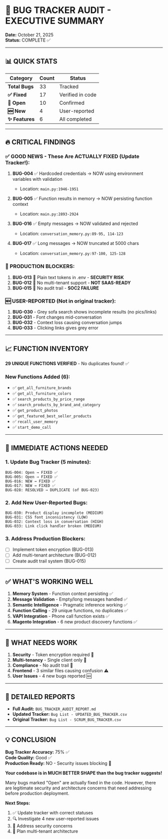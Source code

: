 # 🎯 BUG TRACKER AUDIT - EXECUTIVE SUMMARY
**Date:** October 21, 2025  
**Status:** COMPLETE ✅

---

## 📊 QUICK STATS

| Category | Count | Status |
|----------|-------|--------|
| **Total Bugs** | 33 | Tracked |
| **✅ Fixed** | 17 | Verified in code |
| **🔄 Open** | 10 | Confirmed |
| **🆕 New** | 4 | User-reported |
| **✨ Features** | 6 | All completed |

---

## 🔥 CRITICAL FINDINGS

### ✅ GOOD NEWS - These Are ACTUALLY FIXED (Update Tracker!):

1. **BUG-004** ✅ Hardcoded credentials → NOW using environment variables with validation
   - Location: `main.py:1946-1951`
   
2. **BUG-005** ✅ Function results in memory → NOW persisting function context
   - Location: `main.py:2893-2924`
   
3. **BUG-016** ✅ Empty messages → NOW validated and rejected
   - Location: `conversation_memory.py:89-95, 114-123`
   
4. **BUG-017** ✅ Long messages → NOW truncated at 5000 chars
   - Location: `conversation_memory.py:97-100, 125-128`

### 🔴 PRODUCTION BLOCKERS:

1. **BUG-013** 🚨 Plain text tokens in .env - **SECURITY RISK**
2. **BUG-012** 🚨 No multi-tenant support - **NOT SAAS-READY**
3. **BUG-015** 🚨 No audit trail - **SOC2 FAILURE**

### 🆕 USER-REPORTED (Not in original tracker):

1. **BUG-030** - Grey sofa search shows incomplete results (no pics/links)
2. **BUG-031** - Font changes mid-conversation
3. **BUG-032** - Context loss causing conversation jumps
4. **BUG-033** - Clicking links gives grey error

---

## 📈 FUNCTION INVENTORY

**29 UNIQUE FUNCTIONS VERIFIED** - No duplicates found! ✅

### New Functions Added (6):
- ✅ `get_all_furniture_brands`
- ✅ `get_all_furniture_colors`
- ✅ `search_products_by_price_range`
- ✅ `search_products_by_brand_and_category`
- ✅ `get_product_photos`
- ✅ `get_featured_best_seller_products`
- ✅ `recall_user_memory`
- ✅ `start_demo_call`

---

## 🎯 IMMEDIATE ACTIONS NEEDED

### 1. Update Bug Tracker (5 minutes):
```
BUG-004: Open → FIXED ✅
BUG-005: Open → FIXED ✅
BUG-016: NEW → FIXED ✅
BUG-017: NEW → FIXED ✅
BUG-028: RESOLVED → DUPLICATE (of BUG-023)
```

### 2. Add New User-Reported Bugs:
```
BUG-030: Product display incomplete (MEDIUM)
BUG-031: CSS font inconsistency (LOW)
BUG-032: Context loss in conversation (HIGH)
BUG-033: Link click handler broken (MEDIUM)
```

### 3. Address Production Blockers:
- [ ] Implement token encryption (BUG-013)
- [ ] Add multi-tenant architecture (BUG-012)
- [ ] Create audit trail system (BUG-015)

---

## ✅ WHAT'S WORKING WELL

1. **Memory System** - Function context persisting ✅
2. **Message Validation** - Empty/long messages handled ✅
3. **Semantic Intelligence** - Pragmatic inference working ✅
4. **Function Calling** - 29 unique functions, no duplicates ✅
5. **VAPI Integration** - Phone call function exists ✅
6. **Magento Integration** - 6 new product discovery functions ✅

---

## 🔧 WHAT NEEDS WORK

1. **Security** - Token encryption required 🔴
2. **Multi-tenancy** - Single client only 🔴
3. **Compliance** - No audit trail 🔴
4. **Frontend** - 3 similar files causing confusion ⚠️
5. **User Issues** - 4 new bugs reported 🆕

---

## 📝 DETAILED REPORTS

- **Full Audit:** `BUG_TRACKER_AUDIT_REPORT.md`
- **Updated Tracker:** `Bug List - UPDATED_BUG_TRACKER.csv`
- **Original Tracker:** `Bug List - SCRUM_BUG_TRACKER.csv`

---

## 💡 CONCLUSION

**Bug Tracker Accuracy:** 75% ✅  
**Code Quality:** Good ✅  
**Production Ready:** NO - Security issues blocking 🔴

**Your codebase is in MUCH BETTER SHAPE than the bug tracker suggests!**

Many bugs marked "Open" are actually fixed in the code. However, there are legitimate security and architecture concerns that need addressing before production deployment.

**Next Steps:**
1. ✅ Update tracker with correct statuses
2. 🔍 Investigate 4 new user-reported issues
3. 🔐 Address security concerns
4. 🏢 Plan multi-tenant architecture

